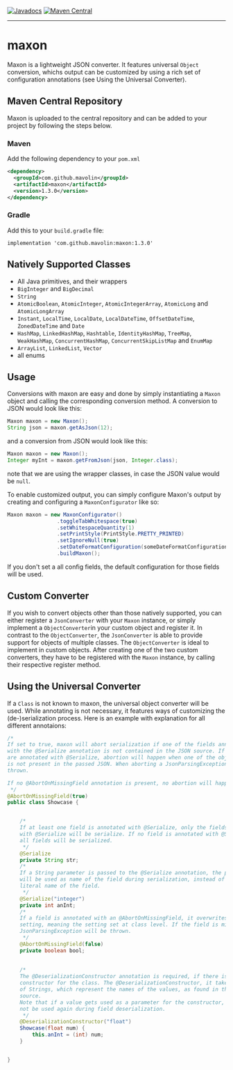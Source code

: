 [![Javadocs](https://www.javadoc.io/badge/com.github.mavolin/maxon.svg)](https://www.javadoc.io/doc/com.github.mavolin/maxon)  [![Maven Central](https://img.shields.io/maven-central/v/com.github.mavolin/maxon)](https://search.maven.org/artifact/com.github.mavolin/maxon)

---

# maxon

Maxon is a lightweight JSON converter. It features universal ``Object`` conversion, whichs output can be customized by using a rich set of configuration annotations (see Using the Universal Converter).

## Maven Central Repository

Maxon is uploaded to the central repository and can be added to your project by following the steps below.

### Maven

Add the following dependency to your ``pom.xml``

```xml
<dependency>
  <groupId>com.github.mavolin</groupId>
  <artifactId>maxon</artifactId>
  <version>1.3.0</version>
</dependency>
```

### Gradle

Add this to your ``build.gradle`` file:

```
implementation 'com.github.mavolin:maxon:1.3.0'
```

## Natively Supported Classes

- All Java primitives, and their wrappers
- ``BigInteger`` and ``BigDecimal``
- ``String``
- ``AtomicBoolean``, ``AtomicInteger``, ``AtomicIntegerArray``, ``AtomicLong`` and ``AtomicLongArray``
- ``Instant``, ``LocalTime``, ``LocalDate``, ``LocalDateTime``, ``OffsetDateTime``, ``ZonedDateTime`` and ``Date``
- ``HashMap``, ``LinkedHashMap``, ``Hashtable``, ``IdentityHashMap``, ``TreeMap``, ``WeakHashMap``, ``ConcurrentHashMap``, ``ConcurrentSkipListMap`` and ``EnumMap``
- ``ArrayList``, ``LinkedList``, ``Vector``
- all enums

## Usage

Conversions with maxon are easy and done by simply instantiating a ``Maxon`` object and calling the corresponding conversion method.
A conversion to JSON would look like this:

```java
Maxon maxon = new Maxon();
String json = maxon.getAsJson(12);
```

and a conversion from JSON would look like this:

```java
Maxon maxon = new Maxon();
Integer myInt = maxon.getFromJson(json, Integer.class);
```

note that we are using the wrapper classes, in case the JSON value would be ``null``.

To enable customized output, you can simply configure Maxon's output by creating and configuring a ``MaxonConfigurator`` like so:

```java
Maxon maxon = new MaxonConfigurator()
				.toggleTabWhitespace(true)
				.setWhitespaceQuantity(1)
				.setPrintStyle(PrintStyle.PRETTY_PRINTED)
				.setIgnoreNull(true)
				.setDateFormatConfiguration(someDateFormatConfiguration)
				.buildMaxon();
```

If you don't set a all config fields, the default configuration for those fields will be used.

## Custom Converter

If you wish to convert objects other than those natively supported, you can either register a ``JsonConverter`` with your ``Maxon`` instance, or simply implement a ``ObjectConverter``in your custom object and register it. In contrast to the ``ObjectConverter``, the ``JsonConverter`` is able to provide support for objects of multiple classes. The ``ObjectConverter`` is ideal to implement in custom objects. After creating one of the two custom converters, they have to be registered with the ``Maxon`` instance, by calling their respective register method.

## Using the Universal Converter

If a ``Class`` is not known to maxon, the universal object converter will be used. While annotating is not necessary, it features ways of customizing the (de-)serialization process. Here is an example with explanation for all different annotaions:


```java
/*
If set to true, maxon will abort serialization if one of the fields annotated 
with the @Serialize annotation is not contained in the JSON source. If no fields
are annotated with @Serialize, abortion will happen when one of the objects fields
is not present in the passed JSON. When aborting a JsonParsingException will be
thrown.

If no @AbortOnMissingField annotation is present, no abortion will happen.
 */
@AbortOnMissingField(true)
public class Showcase {


    /*
    If at least one field is annotated with @Serialize, only the fields annotated 
    with @Serialize will be serialize. If no field is annotated with @Serialize,
    all fields will be serialized.
     */
    @Serialize
    private String str;
    /*
    If a String parameter is passed to the @Serialize annotation, the passed String
    will be used as name of the field during serialization, instead of using the
    literal name of the field.
     */
    @Serialize("integer")
    private int anInt;
    /*
    If a field is annotated with an @AbortOnMissingField, it overwrites the "global"
    setting, meaning the setting set at class level. If the field is missing, a
    JsonParsingException will be thrown.
     */
    @AbortOnMissingField(false)
    private boolean bool;
    
    
    /*
    The @DeserializationConstructor annotation is required, if there is no no-arg
    constructor for the class. The @DeserializationConstructor, it takes an array
    of Strings, which represent the names of the values, as found in the JSON
    source.
    Note that if a value gets used as a parameter for the constructor, the value will
    not be used again during field deserialization.
     */
    @DeserializationConstructor("float")
    Showcase(float num) {
        this.anInt = (int) num;
    }


}
```
